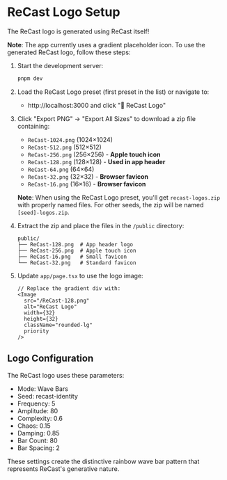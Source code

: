 # ReCast Logo Setup

The ReCast logo is generated using ReCast itself! 

**Note**: The app currently uses a gradient placeholder icon. To use the generated ReCast logo, follow these steps:

1. Start the development server:
   ```bash
   pnpm dev
   ```

2. Load the ReCast Logo preset (first preset in the list) or navigate to:
   - http://localhost:3000 and click "🎯 ReCast Logo"

3. Click "Export PNG" → "Export All Sizes" to download a zip file containing:
   - `ReCast-1024.png` (1024×1024)
   - `ReCast-512.png` (512×512)
   - `ReCast-256.png` (256×256) - **Apple touch icon**
   - `ReCast-128.png` (128×128) - **Used in app header**
   - `ReCast-64.png` (64×64)
   - `ReCast-32.png` (32×32) - **Browser favicon**
   - `ReCast-16.png` (16×16) - **Browser favicon**

   **Note**: When using the ReCast Logo preset, you'll get `recast-logos.zip` with properly named files. For other seeds, the zip will be named `[seed]-logos.zip`.

4. Extract the zip and place the files in the `/public` directory:
   ```
   public/
   ├── ReCast-128.png  # App header logo
   ├── ReCast-256.png  # Apple touch icon
   ├── ReCast-16.png   # Small favicon
   └── ReCast-32.png   # Standard favicon
   ```

5. Update `app/page.tsx` to use the logo image:
   ```tsx
   // Replace the gradient div with:
   <Image 
     src="/ReCast-128.png" 
     alt="ReCast Logo"
     width={32}
     height={32}
     className="rounded-lg"
     priority
   />
   ```


## Logo Configuration

The ReCast logo uses these parameters:
- Mode: Wave Bars
- Seed: recast-identity
- Frequency: 5
- Amplitude: 80
- Complexity: 0.6
- Chaos: 0.15
- Damping: 0.85
- Bar Count: 80
- Bar Spacing: 2

These settings create the distinctive rainbow wave bar pattern that represents ReCast's generative nature.